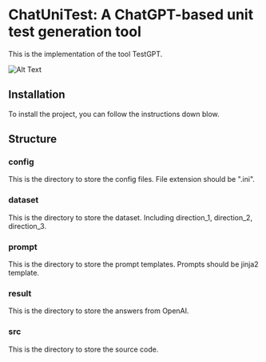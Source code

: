 # ChatUniTest: A ChatGPT-based unit test generation tool

This is the implementation of the tool TestGPT.

![Alt Text](demo.gif)


## Installation
To install the project, you can follow the instructions down blow.

## Structure

### config

This is the directory to store the config files. File extension should be ".ini".

### dataset

This is the directory to store the dataset. Including direction_1, direction_2, direction_3.

### prompt

This is the directory to store the prompt templates. Prompts should be jinja2 template.

### result

This is the directory to store the answers from OpenAI.

### src

This is the directory to store the source code.
